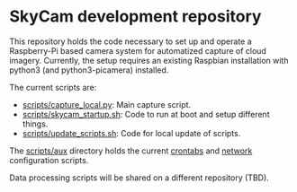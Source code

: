 # SkyCam development repository
This repository holds the code necessary to set up and operate a Raspberry-Pi based camera system for automatized capture of cloud imagery.
Currently, the setup requires an existing Raspbian installation with python3 (and python3-picamera) installed.

The current scripts are:
- [scripts/capture_local.py](scripts/capture_local.py): Main capture script.
- [scripts/skycam_startup.sh](scripts/skycam_startup.sh): Code to run at boot and setup different things.
- [scripts/update_scripts.sh](scripts/update_scripts.sh): Code for local update of scripts.

The [scripts/aux](scripts/aux) directory holds the current [crontabs](scripts/aux/crontab) and [network](scripts/aux/network) configuration scripts.

Data processing scripts will be shared on a different repository (TBD).